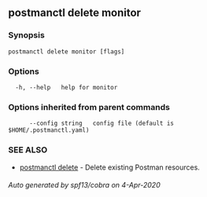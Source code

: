 ## postmanctl delete monitor



### Synopsis



```
postmanctl delete monitor [flags]
```

### Options

```
  -h, --help   help for monitor
```

### Options inherited from parent commands

```
      --config string   config file (default is $HOME/.postmanctl.yaml)
```

### SEE ALSO

* [postmanctl delete](postmanctl_delete.md)	 - Delete existing Postman resources.

###### Auto generated by spf13/cobra on 4-Apr-2020
